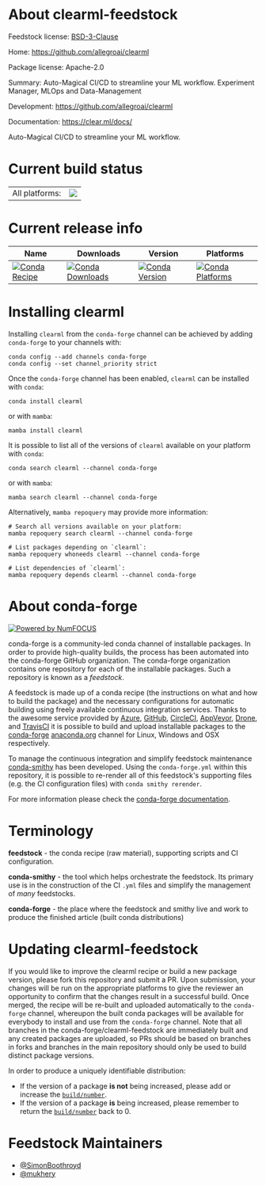 About clearml-feedstock
=======================

Feedstock license: [BSD-3-Clause](https://github.com/conda-forge/clearml-feedstock/blob/main/LICENSE.txt)

Home: https://github.com/allegroai/clearml

Package license: Apache-2.0

Summary: Auto-Magical CI/CD to streamline your ML workflow. Experiment Manager, MLOps and Data-Management

Development: https://github.com/allegroai/clearml

Documentation: https://clear.ml/docs/

Auto-Magical CI/CD to streamline your ML workflow.


Current build status
====================


<table><tr><td>All platforms:</td>
    <td>
      <a href="https://dev.azure.com/conda-forge/feedstock-builds/_build/latest?definitionId=18867&branchName=main">
        <img src="https://dev.azure.com/conda-forge/feedstock-builds/_apis/build/status/clearml-feedstock?branchName=main">
      </a>
    </td>
  </tr>
</table>

Current release info
====================

| Name | Downloads | Version | Platforms |
| --- | --- | --- | --- |
| [![Conda Recipe](https://img.shields.io/badge/recipe-clearml-green.svg)](https://anaconda.org/conda-forge/clearml) | [![Conda Downloads](https://img.shields.io/conda/dn/conda-forge/clearml.svg)](https://anaconda.org/conda-forge/clearml) | [![Conda Version](https://img.shields.io/conda/vn/conda-forge/clearml.svg)](https://anaconda.org/conda-forge/clearml) | [![Conda Platforms](https://img.shields.io/conda/pn/conda-forge/clearml.svg)](https://anaconda.org/conda-forge/clearml) |

Installing clearml
==================

Installing `clearml` from the `conda-forge` channel can be achieved by adding `conda-forge` to your channels with:

```
conda config --add channels conda-forge
conda config --set channel_priority strict
```

Once the `conda-forge` channel has been enabled, `clearml` can be installed with `conda`:

```
conda install clearml
```

or with `mamba`:

```
mamba install clearml
```

It is possible to list all of the versions of `clearml` available on your platform with `conda`:

```
conda search clearml --channel conda-forge
```

or with `mamba`:

```
mamba search clearml --channel conda-forge
```

Alternatively, `mamba repoquery` may provide more information:

```
# Search all versions available on your platform:
mamba repoquery search clearml --channel conda-forge

# List packages depending on `clearml`:
mamba repoquery whoneeds clearml --channel conda-forge

# List dependencies of `clearml`:
mamba repoquery depends clearml --channel conda-forge
```


About conda-forge
=================

[![Powered by
NumFOCUS](https://img.shields.io/badge/powered%20by-NumFOCUS-orange.svg?style=flat&colorA=E1523D&colorB=007D8A)](https://numfocus.org)

conda-forge is a community-led conda channel of installable packages.
In order to provide high-quality builds, the process has been automated into the
conda-forge GitHub organization. The conda-forge organization contains one repository
for each of the installable packages. Such a repository is known as a *feedstock*.

A feedstock is made up of a conda recipe (the instructions on what and how to build
the package) and the necessary configurations for automatic building using freely
available continuous integration services. Thanks to the awesome service provided by
[Azure](https://azure.microsoft.com/en-us/services/devops/), [GitHub](https://github.com/),
[CircleCI](https://circleci.com/), [AppVeyor](https://www.appveyor.com/),
[Drone](https://cloud.drone.io/welcome), and [TravisCI](https://travis-ci.com/)
it is possible to build and upload installable packages to the
[conda-forge](https://anaconda.org/conda-forge) [anaconda.org](https://anaconda.org/)
channel for Linux, Windows and OSX respectively.

To manage the continuous integration and simplify feedstock maintenance
[conda-smithy](https://github.com/conda-forge/conda-smithy) has been developed.
Using the ``conda-forge.yml`` within this repository, it is possible to re-render all of
this feedstock's supporting files (e.g. the CI configuration files) with ``conda smithy rerender``.

For more information please check the [conda-forge documentation](https://conda-forge.org/docs/).

Terminology
===========

**feedstock** - the conda recipe (raw material), supporting scripts and CI configuration.

**conda-smithy** - the tool which helps orchestrate the feedstock.
                   Its primary use is in the construction of the CI ``.yml`` files
                   and simplify the management of *many* feedstocks.

**conda-forge** - the place where the feedstock and smithy live and work to
                  produce the finished article (built conda distributions)


Updating clearml-feedstock
==========================

If you would like to improve the clearml recipe or build a new
package version, please fork this repository and submit a PR. Upon submission,
your changes will be run on the appropriate platforms to give the reviewer an
opportunity to confirm that the changes result in a successful build. Once
merged, the recipe will be re-built and uploaded automatically to the
`conda-forge` channel, whereupon the built conda packages will be available for
everybody to install and use from the `conda-forge` channel.
Note that all branches in the conda-forge/clearml-feedstock are
immediately built and any created packages are uploaded, so PRs should be based
on branches in forks and branches in the main repository should only be used to
build distinct package versions.

In order to produce a uniquely identifiable distribution:
 * If the version of a package **is not** being increased, please add or increase
   the [``build/number``](https://docs.conda.io/projects/conda-build/en/latest/resources/define-metadata.html#build-number-and-string).
 * If the version of a package **is** being increased, please remember to return
   the [``build/number``](https://docs.conda.io/projects/conda-build/en/latest/resources/define-metadata.html#build-number-and-string)
   back to 0.

Feedstock Maintainers
=====================

* [@SimonBoothroyd](https://github.com/SimonBoothroyd/)
* [@mukhery](https://github.com/mukhery/)

